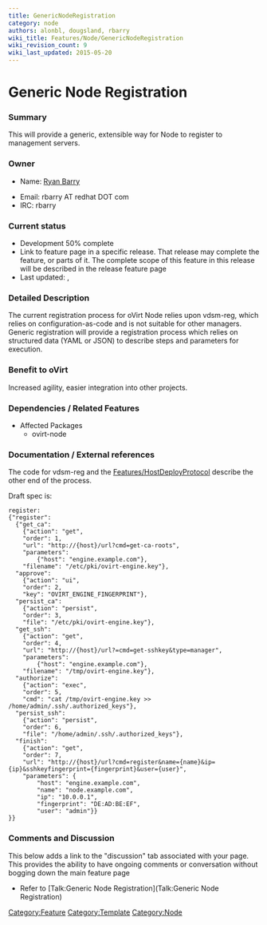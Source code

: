 ```yaml
---
title: GenericNodeRegistration
category: node
authors: alonbl, dougsland, rbarry
wiki_title: Features/Node/GenericNodeRegistration
wiki_revision_count: 9
wiki_last_updated: 2015-05-20
---
```


# Generic Node Registration

### Summary

This will provide a generic, extensible way for Node to register to management servers.

### Owner

*   Name: [ Ryan Barry](User:rbarry)

<!-- -->

*   Email: rbarry AT redhat DOT com
*   IRC: rbarry

### Current status

*   Development 50% complete
*   Link to feature page in a specific release. That release may complete the feature, or parts of it. The complete scope of this feature in this release will be described in the release feature page
*   Last updated: ,

### Detailed Description

The current registration process for oVirt Node relies upon vdsm-reg, which relies on configuration-as-code and is not suitable for other managers. Generic registration will provide a registration process which relies on structured data (YAML or JSON) to describe steps and parameters for execution.

### Benefit to oVirt

Increased agility, easier integration into other projects.

### Dependencies / Related Features

*   Affected Packages
    -   ovirt-node

### Documentation / External references

The code for vdsm-reg and the [Features/HostDeployProtocol](Features/HostDeployProtocol) describe the other end of the process.

Draft spec is:

    register:
    {"register": 
      {"get_ca":
        {"action": "get",
        "order": 1,
        "url": "http://{host}/url?cmd=get-ca-roots",
        "parameters":
            {"host": "engine.example.com"},
        "filename": "/etc/pki/ovirt-engine.key"},
      "approve":
        {"action": "ui",
        "order": 2,
        "key": "OVIRT_ENGINE_FINGERPRINT"},
      "persist_ca":
        {"action": "persist",
        "order": 3,
        "file": "/etc/pki/ovirt-engine.key"},
      "get_ssh":
        {"action": "get",
        "order": 4,
        "url": "http://{host}/url?=cmd=get-sshkey&type=manager",
        "parameters":
            {"host": "engine.example.com"},
        "filename": "/tmp/ovirt-engine.key"},
      "authorize":
        {"action": "exec",
        "order": 5,
        "cmd": "cat /tmp/ovirt-engine.key >> /home/admin/.ssh/.authorized_keys"},
      "persist_ssh":
        {"action": "persist",
        "order": 6,
        "file": "/home/admin/.ssh/.authorized_keys"},
      "finish":
        {"action": "get",
        "order": 7,
        "url": "http://{host}/url?cmd=register&name={name}&ip={ip}&sshkeyfingerprint={fingerprint}&user={user}",
        "parameters": {
            "host": "engine.example.com",
            "name": "node.example.com",
            "ip": "10.0.0.1",
            "fingerprint": "DE:AD:BE:EF",
            "user": "admin"}}
    }}

### Comments and Discussion

This below adds a link to the "discussion" tab associated with your page. This provides the ability to have ongoing comments or conversation without bogging down the main feature page

*   Refer to [Talk:Generic Node Registration](Talk:Generic Node Registration)

<Category:Feature> <Category:Template> <Category:Node>
